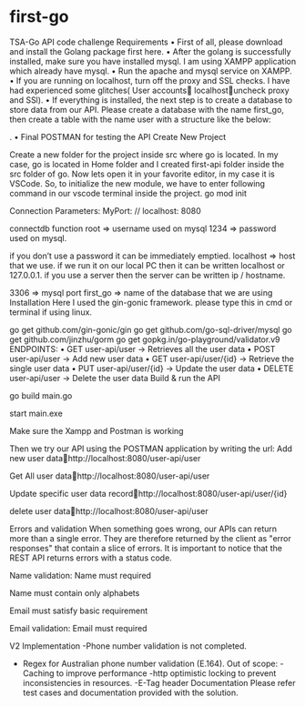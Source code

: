 # first-go
TSA-Go API code challenge
Requirements
•	First of all, please download and install the Golang package first here.
•	After the golang is successfully installed, make sure you have installed mysql. I am using XAMPP application which already have mysql.
•	Run the apache and mysql service on XAMPP.
•	If you are running on localhost, turn off the proxy and SSL checks. I have had experienced some glitches( User accounts localhostuncheck proxy and SSl).
•	If everything is installed, the next step is to create a database to store data from our API. Please create a database with the name first_go, then create a table with the name user with a structure like the below:

 .
•	Final POSTMAN for testing the API
Create New Project

Create a new folder for the project inside src where go is located. In my case, go is located in Home folder and I created first-api folder inside the src folder of go. Now lets open it in your favorite editor, in my case it is VSCode. So, to initialize the new module, we have to enter following command in our vscode terminal inside the project.
go mod init
 
Connection Parameters:
MyPort: // localhost: 8080

connectdb function
root => username used on mysql
1234 => password used on mysql.

 if you don’t use a password it can be immediately emptied.
localhost => host that we use. if we run it on our local PC then it can be written localhost or 127.0.0.1. if you use a server then the server can be written ip / hostname.

3306 => mysql port
first_go => name of the database that we are using
Installation
Here I used the gin-gonic framework. please type this in cmd or terminal if using linux.

go get github.com/gin-gonic/gin
go get github.com/go-sql-driver/mysql
go get github.com/jinzhu/gorm
go get gopkg.in/go-playground/validator.v9
ENDPOINTS:
•	GET user-api/user → Retrieves all the user data
•	POST user-api/user → Add new user data
•	GET user-api/user/{id} → Retrieve the single user data
•	PUT user-api/user/{id} → Update the user data
•	DELETE user-api/user → Delete the user data
Build & run the API

go build main.go

start main.exe

Make sure the Xampp and Postman is working
 
Then we try our API using the POSTMAN application by writing the url:
Add new user datahttp://localhost:8080/user-api/user
 
Get All user datahttp://localhost:8080/user-api/user
 
Update specific user data recordhttp://localhost:8080/user-api/user/{id}
 
delete user datahttp://localhost:8080/user-api/user
 
Errors and validation
When something goes wrong, our APIs can return more than a single error. They are therefore returned by the client as "error responses" that contain a slice of errors.
It is important to notice that the REST API returns errors with a status code.

Name validation: Name must required
 

Name must contain only alphabets
 

Email must satisfy basic requirement 

Email validation: Email must required 


V2 Implementation
-Phone number validation is not completed.
- Regex for Australian phone number validation (E.164).
Out of scope:
-Caching to improve performance
-http optimistic locking to prevent inconsistencies in resources.
-E-Tag header
Documentation
Please refer test cases and documentation provided with the solution.
